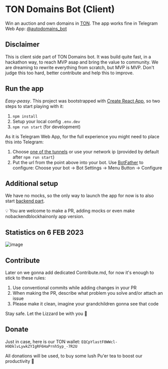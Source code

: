 # TON Domains Bot (Client)

Win an auction and own domains in [TON](https://ton.org). The app works fine in Telegram Web App: [@autodomains_bot](https://t.me/autodomains_bot)

## Disclaimer

This is client side part of TON Domains bot. It was build quite fast, in a hackathon way, to reach MVP asap and bring the value to community. 
We are dreaming to rewrite everything from scratch, but MVP is MVP. 
Don't judge this too hard, better contribute and help this to improve.

## Run the app

*Easy-peasy*. This project was bootstrapped with [Create React App](https://github.com/facebook/create-react-app), so two steps to start playing with it:
1. `npm install`
2. Setup your local config `.env.dev`
2. `npm run start` (for development)

As it is Telegram Web App, for the full experience you might need to place this into Telegram:
1. Choose [one of the tunnels](https://github.com/anderspitman/awesome-tunneling) or use your network ip (provided by default after `npm run start`)
2. Put the url from the point above into your bot. Use [BotFather](https://telegram.me/BotFather) to configure: Choose your bot -> Bot Settings -> Menu Button -> Configure

## Additional setup

We have no mocks, so the only way to launch the app for now is to also start [backend part](https://github.com/Tonstarter/ton-domains-backend). 

💡 You are welcome to make a PR, adding mocks or even make nobackendblockhainonly app version.

## Statistics on 6 FEB 2023
![image](https://user-images.githubusercontent.com/10567518/217045635-b9889099-c43d-4efa-b5af-42f0459e7f34.png)

## Contribute

Later on we gonna add dedicated Contribute.md, for now it's enough to stick to these rules:

1. Use conventional commits while adding changes in your PR
2. When making the PR, describe what problem you solve and/or attach an issue
3. Please make it clean, imagine your grandchildren gonna see that code

Stay safe. Let the Lizzard be with you 🦎

## Donate

Just in case, here is our TON wallet: `EQCpYlastF0WWcl-H9DklvLywkZYIgRF6HaPrnh5yp_-7R2U`

All donations will be used, to buy some lush Pu'er tea to boost our productivity 🍵